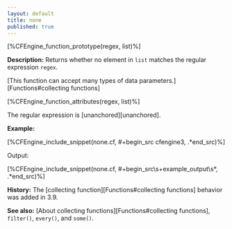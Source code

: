 ```yaml
---
layout: default
title: none
published: true
---
```


[%CFEngine_function_prototype(regex, list)%]

**Description:** Returns whether no element in `list` matches the regular
expression `regex`.

[This function can accept many types of data parameters.][Functions#collecting functions]

[%CFEngine_function_attributes(regex, list)%]

The regular expression is [unanchored][unanchored].

**Example:**

[%CFEngine_include_snippet(none.cf, #\+begin_src cfengine3, .*end_src)%]

Output:

[%CFEngine_include_snippet(none.cf, #\+begin_src\s+example_output\s*, .*end_src)%]

**History:** The [collecting function][Functions#collecting functions] behavior was added in 3.9.

**See also:** [About collecting functions][Functions#collecting functions], `filter()`, `every()`, and `some()`.
